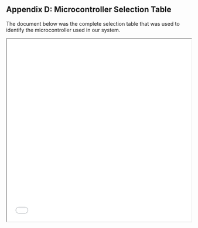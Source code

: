 **Appendix D: Microcontroller Selection Table**
-
The document below was the complete selection table that was used to identify the microcontroller used in our system.

<iframe src="vertopal_53e86d8e1b304e0fba1b8ab00a47e725/media/Microcontroller_Selection.pdf" width="100%" height="500px"></iframe>
